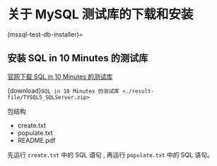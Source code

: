 # 关于 MySQL 测试库的下载和安装

(mssql-test-db-installer)=

## 安装 SQL in 10 Minutes 的测试库

[官网下载 SQL in 10 Minutes 的测试库](https://forta.com/books/0135182794/)

{download}`SQL in 10 Minutes 的测试库 <./result-file/TYSQL5_SQLServer.zip>`

包结构

- create.txt
- populate.txt
- README.pdf

先运行 `create.txt` 中的 SQL 语句 , 再运行 `populate.txt` 中的 SQL 语句。
